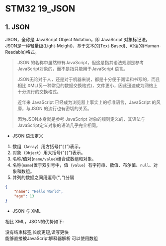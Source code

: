 # STM32 19_JSON

## 1. JSON 

JSON，全称是 JavaScript Object Notation，即 JavaScript 对象标记法。<br>
JSON是一种轻量级(Light-Meight)、基于文本的(Text-Based)、可读的(Human-Readable)格式。
>JSON 的名称中虽然带有JavaScript，但这是指其语法规则是参考JavaScript对象的，而不是指只能用于JavaScript 语言。
>
>JSON无论对于人，还是对于机器来说，都是十分便于阅读和书写的，而且相比 XML(另一种常见的数据交换格式)，文件更小，因此迅速成为网络上十分流行的交换格式。
>
>近年来 JavaScript 已经成为浏览器上事实上的标准语言，JavaScript 的风靡，与JSON 的流行也有密切的关系。
>
>因为JSON本身就是参考 JavaScript 对象的规则定义的，其语法与JavaScript定义对象的语法几乎完全相同。

- JSON 语法定义

1. 数组（`Array`）用方括号(“`[]`”)表示。
2. 对象（`Object`）用大括号(“`{}`”)表示。
3. 名称/值对(`name/value`)组合成数组和对象。
4. 名称(`name`)置于双引号中，值（`value`）有字符串、数值、布尔值、`null`、对象和数组。
5. 并列的数据之间用逗号(“`,`”)分隔

```json
{
    "name": "Hello World",
    "age": 13
}
```

- JSON 与 XML

相比 XML，JSON的优势如下:

没有结束标签,长度更短,读写更快<br>
能够直接被JavaScript解释器解析
可以使用数组<br>